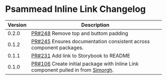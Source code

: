 # Psammead Inline Link Changelog

| Version | Description |
|---------|-------------|
| 0.2.0   | [PR#248](https://github.com/BBC-News/psammead/pull/248) Remove top and buttom padding |
| 0.1.2   | [PR#245](https://github.com/BBC-News/psammead/pull/245) Ensures documentation consistent across component packages. |
| 0.1.1   | [PR#231](https://github.com/BBC-News/psammead/pull/231) Add link to Storybook to README |
| 0.1.0   | [PR#106](https://github.com/BBC-News/psammead/pull/106) Create initial package with Inline Link component pulled in from [Simorgh](https://github.com/BBC-News/simorgh). |
